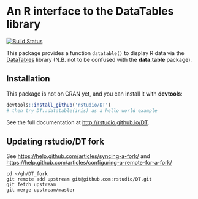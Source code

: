 # An R interface to the DataTables library

[![Build Status](https://travis-ci.org/rstudio/DT.svg)](https://travis-ci.org/rstudio/DT)

This package provides a function `datatable()` to display R data via the [DataTables](http://datatables.net/) library (N.B. not to be confused with the **data.table** package).

## Installation

This package is not on CRAN yet, and you can install it with **devtools**:

```r
devtools::install_github('rstudio/DT')
# then try DT::datatable(iris) as a hello world example
```

See the full documentation at <http://rstudio.github.io/DT>.

## Updating rstudio/DT fork

See <https://help.github.com/articles/syncing-a-fork/> and <https://help.github.com/articles/configuring-a-remote-for-a-fork/>

```
cd ~/gh/DT_fork
git remote add upstream git@github.com:rstudio/DT.git
git fetch upstream
git merge upstream/master
```

